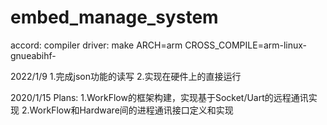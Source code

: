 # embed_manage_system
accord:
compiler driver:
make ARCH=arm CROSS_COMPILE=arm-linux-gnueabihf-

2022/1/9
1.完成json功能的读写
2.实现在硬件上的直接运行

2020/1/15
Plans:
1.WorkFlow的框架构建，实现基于Socket/Uart的远程通讯实现
2.WorkFlow和Hardware间的进程通讯接口定义和实现